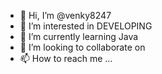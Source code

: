 - 👋 Hi, I’m @venky8247
- 👀 I’m interested in DEVELOPING
- 🌱 I’m currently learning Java
- 💞️ I’m looking to collaborate on 
- 📫 How to reach me ...

<!---
venky8247/venky8247 is a ✨ special ✨ repository because its `README.md` (this file) appears on your GitHub profile.
You can click the Preview link to take a look at your changes.
--->
